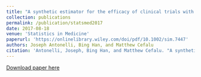 ```yaml
---
title: "A synthetic estimator for the efficacy of clinical trials with all or nothing compliance"
collection: publications
permalink: /publication/statsmed2017
date: 2017-08-18
venue: 'Statistics in Medicine'
paperurl: 'https://onlinelibrary.wiley.com/doi/pdf/10.1002/sim.7447'
authors: Joseph Antonelli, Bing Han, and Matthew Cefalu
citation: 'Antonelli, Joseph, Bing Han, and Matthew Cefalu. "A synthetic estimator for the efficacy of clinical trials with all‐or‐nothing compliance." Statistics in medicine 36.29 (2017): 4604-4615.'
---
```


[Download paper here](https://jantonelli111.github.io/files/Antonelli_et_al-2017-Statistics_in_Medicine.pdf)
